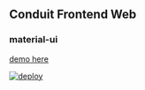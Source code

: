 ## Conduit Frontend Web

### material-ui

[demo here](https://material-conduit.netlify.app/)

[![deploy](https://www.netlify.com/img/deploy/button.svg)](https://app.netlify.com/start/deploy?repository=https://github.com/jameslahm/conduit-frontend-web)